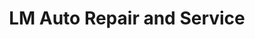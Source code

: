 ---
title: "LM Auto Repair and Service"
url: /kenvil/lm-auto-repair-and-service/
shop: Autowerkstatt
---